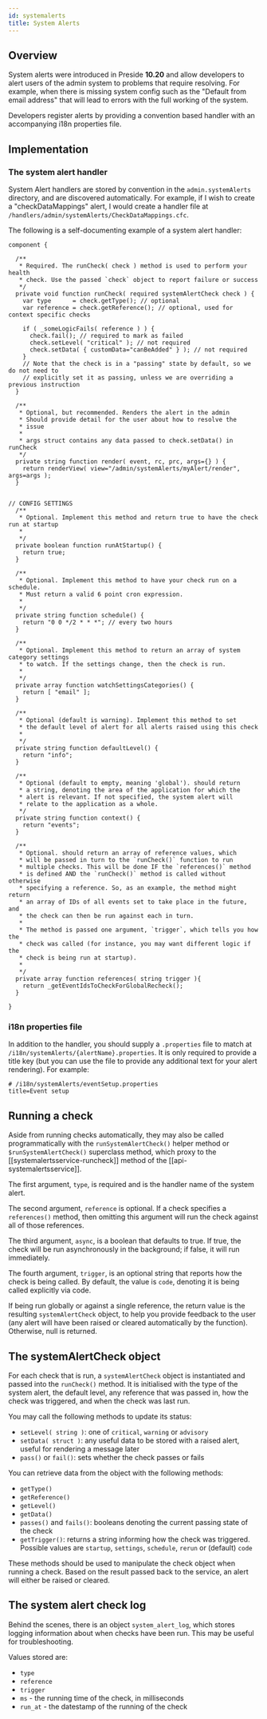 ```yaml
---
id: systemalerts
title: System Alerts
---
```


## Overview

System alerts were introduced in Preside **10.20** and allow developers to alert users of the admin system to problems that require resolving. For example, when there is missing system config such as the "Default from email address" that will lead to errors with the full working of the system.

Developers register alerts by providing a convention based handler with an accompanying i18n properties file.

## Implementation

### The system alert handler

System Alert handlers are stored by convention in the `admin.systemAlerts` directory, and are discovered automatically. For example, if I wish to create a "checkDataMappings" alert, I would create a handler file at `/handlers/admin/systemAlerts/CheckDataMappings.cfc`.

The following is a self-documenting example of a system alert handler:

```luceescript
component {

  /**
   * Required. The runCheck( check ) method is used to perform your health
   * check. Use the passed `check` object to report failure or success
   */
  private void function runCheck( required systemAlertCheck check ) {
    var type      = check.getType(); // optional
    var reference = check.getReference(); // optional, used for context specific checks

    if ( _someLogicFails( reference ) ) {
      check.fail(); // required to mark as failed
      check.setLevel( "critical" ); // not required
      check.setData( { customData="canBeAdded" } ); // not required
    }
	// Note that the check is in a "passing" state by default, so we do not need to
	// explicitly set it as passing, unless we are overriding a previous instruction
  }

  /**
   * Optional, but recommended. Renders the alert in the admin
   * Should provide detail for the user about how to resolve the
   * issue
   *
   * args struct contains any data passed to check.setData() in runCheck
   */
  private string function render( event, rc, prc, args={} ) {
    return renderView( view="/admin/systemAlerts/myAlert/render", args=args );
  }


// CONFIG SETTINGS
  /**
   * Optional. Implement this method and return true to have the check run at startup
   *
   */
  private boolean function runAtStartup() {
    return true;
  }

  /**
   * Optional. Implement this method to have your check run on a schedule.
   * Must return a valid 6 point cron expression.
   *
   */
  private string function schedule() {
    return "0 0 */2 * * *"; // every two hours
  }

  /**
   * Optional. Implement this method to return an array of system category settings
   * to watch. If the settings change, then the check is run.
   *
   */
  private array function watchSettingsCategories() {
    return [ "email" ];
  }

  /**
   * Optional (default is warning). Implement this method to set
   * the default level of alert for all alerts raised using this check
   *
   */
  private string function defaultLevel() {
    return "info";
  }

  /**
   * Optional (default to empty, meaning 'global'). should return
   * a string, denoting the area of the application for which the
   * alert is relevant. If not specified, the system alert will
   * relate to the application as a whole.
   */
  private string function context() {
    return "events";
  }

  /**
   * Optional. should return an array of reference values, which
   * will be passed in turn to the `runCheck()` function to run
   * multiple checks. This will be done IF the `references()` method
   * is defined AND the `runCheck()` method is called without otherwise
   * specifying a reference. So, as an example, the method might return
   * an array of IDs of all events set to take place in the future, and
   * the check can then be run against each in turn.
   *
   * The method is passed one argument, `trigger`, which tells you how the
   * check was called (for instance, you may want different logic if the
   * check is being run at startup).
   *
   */
  private array function references( string trigger ){
    return _getEventIdsToCheckForGlobalRecheck();
  }

}
```

### i18n properties file

In addition to the handler, you should supply a `.properties` file to match at `/i18n/systemAlerts/{alertName}.properties`. It is only required to provide a title key (but you can use the file to provide any additional text for your alert rendering). For example:

```properties
# /i18n/systemAlerts/eventSetup.properties
title=Event setup
```


## Running a check

Aside from running checks automatically, they may also be called programmatically with the `runSystemAlertCheck()` helper method or `$runSystemAlertCheck()` superclass method, which proxy to the [[systemalertsservice-runcheck]] method of the [[api-systemalertsservice]].

The first argument, `type`, is required and is the handler name of the system alert.

The second argument, `reference` is optional. If a check specifies a `references()` method, then omitting this argument will run the check against all of those references.

The third argument, `async`, is a boolean that defaults to true. If true, the check will be run asynchronously in the background; if false, it will run immediately.

The fourth argument, `trigger`, is an optional string that reports how the check is being called. By default, the value is `code`, denoting it is being called explicitly via code.

If being run globally or against a single reference, the return value is the resulting `systemAlertCheck` object, to help you provide feedback to the user (any alert will have been raised or cleared automatically by the function). Otherwise, null is returned.


## The systemAlertCheck object

For each check that is run, a `systemAlertCheck` object is instantiated and passed into the `runCheck()` method. It is initialised with the type of the system alert, the default level, any reference that was passed in, how the check was triggered, and when the check was last run.

You may call the following methods to update its status:

- `setLevel( string )`: one of `critical`, `warning` or `advisory`
- `setData( struct )`: any useful data to be stored with a raised alert, useful for rendering a message later
- `pass()` or `fail()`: sets whether the check passes or fails

You can retrieve data from the object with the following methods:

- `getType()`
- `getReference()`
- `getLevel()`
- `getData()`
- `passes()` and `fails()`: booleans denoting the current passing state of the check
- `getTrigger()`: returns a string informing how the check was triggered. Possible values are `startup`, `settings`, `schedule`, `rerun` or (default) `code`

These methods should be used to manipulate the check object when running a check. Based on the result passed back to the service, an alert will either be raised or cleared.


## The system alert check log

Behind the scenes, there is an object `system_alert_log`, which stores logging information about when checks have been run. This may be useful for troubleshooting.

Values stored are:

- `type`
- `reference`
- `trigger`
- `ms` - the running time of the check, in milliseconds
- `run_at` - the datestamp of the running of the check